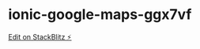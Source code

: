 # ionic-google-maps-ggx7vf

[Edit on StackBlitz ⚡️](https://stackblitz.com/edit/ionic-google-maps-ggx7vf)